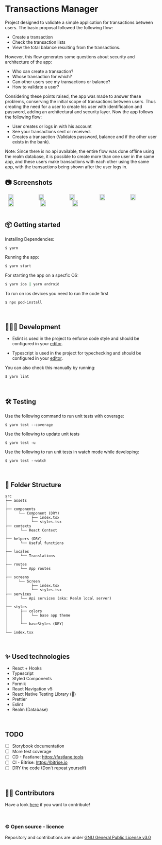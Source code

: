 # Transactions Manager

Project designed to validate a simple application for transactions between users.
The basic proposal followed the following flow:
- Create a transaction
- Check the transaction lists
- View the total balance resulting from the transactions.

However, this flow generates some questions about security and architecture of the app:
- Who can create a transaction?
- Whose transaction for which?
- Can other users see my transactions or balance?
- How to validate a user?

Considering these points raised, the app was made to answer these problems, conserving the initial scope of transactions between users. Thus creating the need for a user to create his user with identification and password, adding an architectural and security layer.
Now the app follows the following flow:
- User creates or logs in with his account
- See your transactions sent or received.
- Creates a transaction (Validates password, balance and if the other user exists in the bank).

Note: Since there is no api available, the entire flow was done offline using the realm database, it is possible to create more than one user in the same app, and these users make transactions with each other using the same app, with the transactions being shown after the user logs in.

## 📷 Screenshots

<div style="display:flex;" >
  <img style="margin-left:10px;" src="https://i.ibb.co/Nyq93Pn/Screen-Shot-2020-08-17-at-09-53-26.png" width="19%" >
  <img style="margin-left:10px;" src="https://i.ibb.co/fdrdw1V/Screen-Shot-2020-08-17-at-09-53-35.png" width="19%" >
  <img style="margin-left:10px;" src="https://i.ibb.co/qyfwz3k/Screen-Shot-2020-08-17-at-09-53-51.png" width="19%" >
  <img style="margin-left:10px;" src="https://i.ibb.co/5Kv63SJ/Screen-Shot-2020-08-17-at-09-55-57.png" width="19%" >
  <img style="margin-left:10px;" src="https://i.ibb.co/Pxdg8m4/Screen-Shot-2020-08-17-at-09-56-04.png" width="19%" >
</div>
<div style="display:flex; margin-top:10px margin-bottom:10px" >
  <img style="margin-left:10px;" src="https://i.ibb.co/YN01VFY/Screen-Shot-2020-08-17-at-09-56-20.png" width="19%" >
  <img style="margin-left:10px;" src="https://i.ibb.co/JtKKjsJ/Screen-Shot-2020-08-17-at-09-56-32.png" width="19%" >
  <img style="margin-left:10px;" src="https://i.ibb.co/Qvryx5J/Screen-Shot-2020-08-17-at-09-57-05.png" width="19%" >
</div>
<br />

## 📦 Getting started

Installing Dependencies:

```sh
$ yarn
```

Running the app:

```sh
$ yarn start
```

For starting the app on a specfic OS:

```sh
$ yarn ios | yarn android
```

To run on ios devices you need to run the code first

```
$ npx pod-install
```

<br />

## 👩🏾‍💻 Development

- Eslint is used in the project to enforce code style and should be configured in your [editor](https://eslint.org/docs/user-guide/integrations).

- Typescript is used in the project for typechecking and should be configured in your [editor](https://github.com/Microsoft/TypeScript/wiki/TypeScript-Editor-Support).

You can also check this manually by running:

```sh
$ yarn lint
```

<br />

## 🛠 Testing

Use the following command to run unit tests with coverage:

```
$ yarn test --coverage
```

Use the following to update unit tests

```
$ yarn test -u
```

Use the following to run unit tests in watch mode while developing:

```
$ yarn test --watch
```

<br />

## 📁 Folder Structure

```
src
├── assets
│
├── components
│     └── Component (DRY)
│           ├── index.tsx
│           └── styles.tsx
├── contexts
│      └── React Context
│
├── helpers (DRY)
│      └── Useful functions
│
├── locales
│      └── Translations
│
├── routes
│      └── App routes
│
├── screens
│     └── Screen
│           ├── index.tsx
│           └── styles.tsx
├── services
│      └── Api services (aka: Realm local server)
│
├── styles
│      ├── colors
│      │    └── base app theme
│      │
│      └── baseStyles (DRY)
│
└── index.tsx
```

<br />

## ✨ Used technologies

- React + Hooks
- Typescript
- Styled Components
- Formik
- React Navigation v5
- React Native Testing Library (🦉)
- Prettier
- Eslint
- Realm (Database)

<br />

## TODO

- [ ] Storybook documentation
- [ ] More test coverage
- [ ] CD - Fastlane: https://fastlane.tools
- [ ] CI - Bitrise: https://bitrise.io
- [ ] DRY the code (Don't repeat yourself)

<br />

## 👨‍💻 Contributors

Have a look [here](https://github.com/GleidsonDaniel/transactions-manager/blob/develop/contributing.md) if you want to contribute!

<br />

### ©️ Open source - licence

Repository and contributions are under [GNU General Public License v3.0](https://github.com/GleidsonDaniel/transactions-manager/blob/develop/LICENSE)
